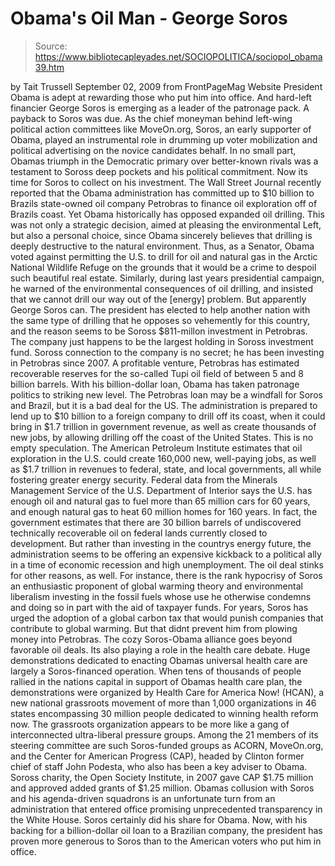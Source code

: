 # Obama's Oil Man - George Soros

> Source: https://www.bibliotecapleyades.net/SOCIOPOLITICA/sociopol_obama39.htm

by Tait Trussell
September 02, 2009
from
FrontPageMag Website
President
Obama is
adept at rewarding those who put him into office. And hard-left financier
George Soros is emerging as a leader of the patronage pack.
A
payback to Soros was due.
As the chief moneyman behind left-wing political
action committees like MoveOn.org, Soros, an
early supporter of Obama, played an
instrumental role in drumming up voter mobilization and political
advertising on the novice candidates behalf. In no small part, Obamas
triumph in the Democratic primary over better-known rivals was a testament
to Soross deep pockets and his political commitment.
Now its time for Soros to collect on his investment. The Wall Street
Journal recently reported that the Obama administration has committed up to
$10 billion to Brazils state-owned oil company Petrobras to finance
oil exploration off of Brazils coast.
Yet
Obama historically has opposed expanded oil
drilling. This was not only a strategic decision, aimed at pleasing the
environmental Left, but also a personal choice, since Obama sincerely
believes that drilling is deeply destructive to the natural environment.
Thus, as a Senator,
Obama voted against permitting the U.S. to
drill for oil and natural gas in the Arctic National Wildlife Refuge on the
grounds that it would be a crime to despoil such beautiful real estate.
Similarly, during last years presidential
campaign, he warned of the environmental consequences of oil drilling, and
insisted that we cannot drill our way out of the [energy] problem.
But apparently George Soros can.
The president has elected to help another nation
with the same type of drilling that he opposes so vehemently for this
country, and the reason seems to be
Soross $811-millon investment in Petrobras.
The company just happens to be the largest holding in Soross investment
fund. Soross connection to the company is no secret; he has been investing
in Petrobras since 2007.
A profitable venture, Petrobras has estimated
recoverable reserves for the so-called Tupi oil field of between
5 and 8 billion barrels. With his
billion-dollar loan, Obama has taken patronage politics to striking new
level.
The Petrobras loan may be a windfall for Soros and Brazil, but it is a bad
deal for the US. The administration is prepared to lend
up to $10 billion to a foreign company to
drill off its coast, when it could bring in
$1.7 trillion in government revenue, as
well as create thousands of new jobs, by allowing drilling off the coast of
the United States.
This is no empty speculation. The American Petroleum Institute estimates
that oil exploration in the U.S. could create 160,000 new, well-paying jobs,
as well as $1.7 trillion in revenues to federal, state, and local
governments, all while fostering greater energy security. Federal data from
the Minerals Management Service of the U.S. Department of Interior says
the U.S. has enough oil and natural gas to
fuel more than 65 million cars for 60 years, and enough natural gas to heat
60 million homes for 160 years.
In fact, the government estimates that there are
30 billion barrels of undiscovered technically recoverable oil on federal
lands currently closed to development. But rather than investing in the
countrys energy future, the administration seems to be offering an
expensive kickback to a political ally in a time of economic recession and
high unemployment.
The oil deal stinks for other reasons, as well. For instance, there is the
rank hypocrisy of Soros an enthusiastic proponent of global warming theory
and environmental liberalism investing in the fossil fuels whose use he
otherwise condemns and doing so in part with the aid of taxpayer funds.
For years, Soros has urged the adoption of a global carbon tax that would
punish companies that contribute to global warming.
But that didnt prevent him from plowing money
into Petrobras.
The cozy Soros-Obama alliance goes beyond favorable oil deals. Its
also playing a role in the health care debate. Huge demonstrations dedicated
to enacting Obamas universal health care are
largely a Soros-financed operation.
When
tens of thousands of people rallied in the nations capital in support of
Obamas health care plan, the demonstrations were organized by Health
Care for America Now! (HCAN), a new national grassroots movement of more
than 1,000 organizations in 46 states encompassing 30 million people
dedicated to winning health reform now.
The grassroots organization appears to be more like a gang of
interconnected ultra-liberal pressure groups. Among the 21 members of its
steering committee are such Soros-funded groups as ACORN, MoveOn.org, and
the Center for American Progress (CAP), headed by Clinton former chief of
staff John Podesta, who also has been a key adviser to Obama.
Soross charity, the Open Society Institute,
in 2007 gave CAP $1.75 million and approved added grants of $1.25 million.
Obamas collusion with Soros and his agenda-driven squadrons is an
unfortunate turn from an administration that entered office promising
unprecedented transparency in the White House.
Soros certainly did his share for Obama.
Now, with his backing for a billion-dollar oil
loan to a Brazilian company, the president has proven more generous to
Soros than to the American voters who put him in office.
